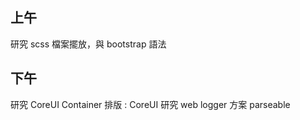 ## 上午 ##
研究 scss 檔案擺放，與 bootstrap 語法
## 下午 ##
研究 CoreUI Container 排版 : CoreUI 
研究 web logger 方案 parseable